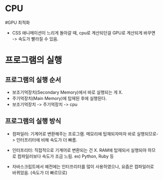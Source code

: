 # CPU


#GPU 최적화
* CSS 애니메이션이 느리게 돌아갈 때, cpu로 계산되던걸 GPU로 계산되게 바꾸면 -> 속도가 빨라질 수 있음.


# 프로그램의 실행


## 프로그램의 실행 순서 
- 보조기억장치(Secondary Memory)에서 바로 실행되는 게 X. 
- 주기억장치(Main Memory)에 탑재된 후에 실행된다. 
- 보조기억장치 -> 주기억장치 -> cpu


## 프로그램의 실행 방식 
- 컴파일러: 기계어로 변환해주는 프로그램. 메모리에 탑재되자마자 바로 실행되므로-> 인터프리터에 비해 속도가 더 빠름. 
- 인터프리터: 직접적으로 기계어로 변환되는 건 X. RAM에 탑재되서 실행되야 하므로 컴파일러보다 속도가 
조금 느림. ex) Python, Ruby 등
  
  
- 자바스크립트에서 예전에는 인터프리터를 많이 사용하였으나, 요즘은 컴파일러로 바뀌었음. (속도가 더 빠르므로)



